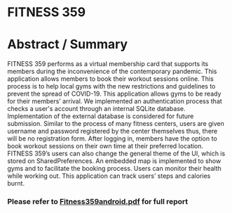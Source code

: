 # FITNESS 359
# Abstract / Summary
FITNESS 359 performs as a virtual membership card that supports its members during the inconvenience of the contemporary pandemic. This application allows members to book their workout sessions online. This process is to help local gyms with the new restrictions and guidelines to prevent the spread of COVID-19. This application allows gyms to be ready for their members’ arrival. We implemented an authentication process that checks a user's account through an internal SQLite database. Implementation of the external database is considered for future submission. Similar to the process of many fitness centers, users are given username and password registered by the center themselves thus, there will be no registration form. After logging in, members have the option to book workout sessions on their own time at their preferred location. FITNESS 359’s users can also change the general theme of the UI, which is stored on SharedPreferences. An embedded map is implemented to show gyms and to facilitate the booking process. Users can monitor their health while working out. This application can track users’ steps and calories burnt. 

### Please refer to [Fitness359android.pdf](https://github.com/dpurkays/fitness-booking/blob/master/Fitness359android.pdf) for full report
